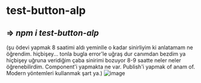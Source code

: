 # test-button-alp 
## => *npm i test-button-alp*        
(şu ödevi yapmak 8 saatimi aldı yeminlle o kadar sinirliyim ki anlatamam ne öğrendim. hiçbişey... tonla bugla error'le uğraş dur canımdan bezdim ya hiçbişey uğruna veridiğim çaba sinirimi bozuyor 8-9 saatte neler neler öğrenebilirdim. Component'i yapmakta ne var. Publish'i yapmak of anam of. Modern yöntemleri kullanmak şart ya.)
![image](https://github.com/alpolcaymis/test-button-alp/assets/71964088/f8e050f1-8813-434b-a6b8-b78577a9cb71)

